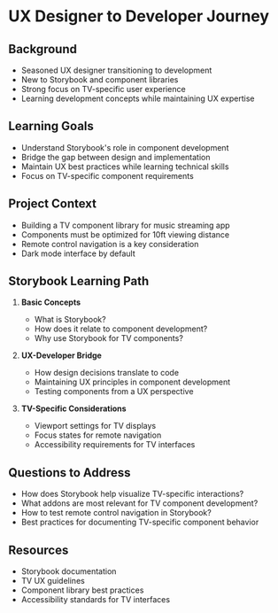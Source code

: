 # UX Designer to Developer Journey

## Background
- Seasoned UX designer transitioning to development
- New to Storybook and component libraries
- Strong focus on TV-specific user experience
- Learning development concepts while maintaining UX expertise

## Learning Goals
- Understand Storybook's role in component development
- Bridge the gap between design and implementation
- Maintain UX best practices while learning technical skills
- Focus on TV-specific component requirements

## Project Context
- Building a TV component library for music streaming app
- Components must be optimized for 10ft viewing distance
- Remote control navigation is a key consideration
- Dark mode interface by default

## Storybook Learning Path
1. **Basic Concepts**
   - What is Storybook?
   - How does it relate to component development?
   - Why use Storybook for TV components?

2. **UX-Developer Bridge**
   - How design decisions translate to code
   - Maintaining UX principles in component development
   - Testing components from a UX perspective

3. **TV-Specific Considerations**
   - Viewport settings for TV displays
   - Focus states for remote navigation
   - Accessibility requirements for TV interfaces

## Questions to Address
- How does Storybook help visualize TV-specific interactions?
- What addons are most relevant for TV component development?
- How to test remote control navigation in Storybook?
- Best practices for documenting TV-specific component behavior

## Resources
- Storybook documentation
- TV UX guidelines
- Component library best practices
- Accessibility standards for TV interfaces 